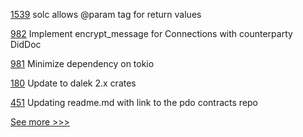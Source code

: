 
[1539](https://github.com/hyperledger/solang/pull/1539) solc allows @param tag for return values

[982](https://github.com/hyperledger/aries-vcx/pull/982) Implement encrypt_message for Connections with counterparty DidDoc

[981](https://github.com/hyperledger/aries-vcx/pull/981) Minimize dependency on tokio

[180](https://github.com/hyperledger/aries-askar/pull/180) Update to dalek 2.x crates

[451](https://github.com/hyperledger-labs/private-data-objects/pull/451) Updating readme.md with link to the pdo contracts repo


[See more >>>](https://start-here.hyperledger.org/pull-requests)
